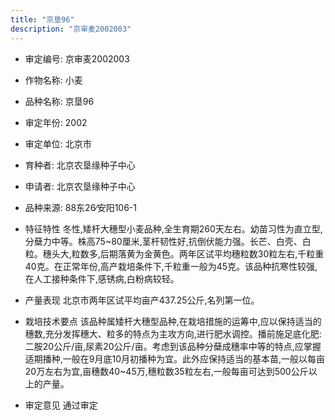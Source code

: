 ```yaml
---
title: "京垦96"
description: "京审麦2002003"
---
```

* 审定编号:  京审麦2002003

*  作物名称:  小麦

*  品种名称:  京垦96

*  审定年份:  2002

*  审定单位:  北京市

* 育种者:  北京农垦缘种子中心

*  申请者:  北京农垦缘种子中心

*  品种来源:  88东26∕安阳106-1

*  特征特性
冬性,矮杆大穗型小麦品种,全生育期260天左右。幼苗习性为直立型,分蘖力中等。株高75~80厘米,茎杆韧性好,抗倒伏能力强。长芒、白壳、白粒。穗头大,粒数多,后期落黄为金黄色。两年区试平均穗粒数30粒左右,千粒重40克。在正常年份,高产栽培条件下,千粒重一般为45克。该品种抗寒性较强,在人工接种条件下,感锈病,白粉病较轻。

*  产量表现
北京市两年区试平均亩产437.25公斤,名列第一位。

*  栽培技术要点
该品种属矮杆大穗型品种,在栽培措施的运筹中,应以保持适当的穗数,充分发挥穗大、粒多的特点为主攻方向,进行肥水调控。播前施足底化肥:二胺20公斤/亩,尿素20公斤/亩。考虑到该品种分蘖成穗率中等的特点,应掌握适期播种,一般在9月底10月初播种为宜。此外应保持适当的基本苗,一般以每亩20万左右为宜,亩穗数40~45万,穗粒数35粒左右,一般每亩可达到500公斤以上的产量。

*  审定意见
通过审定
